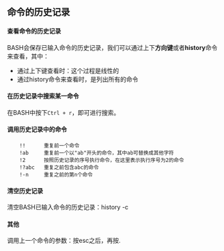 
## 命令的历史记录

#### 查看命令的历史记录
BASH会保存已输入命令的历史记录，我们可以通过上下**方向键**或者**history**命令来查看，其中：
* 通过上下键查看时：这个过程是线性的
* 通过history命令来查看时，是列出所有的命令

#### 在历史记录中搜索某一命令

在BASH中按下```Ctrl + r```，即可进行搜索。

#### 调用历史记录中的命令

        !!      重复前一个命令
    	!ab     重复前一个以"ab"开头的命令，其中ab可替换成其他字符
    	!2      按照历史记录的序号执行命令，在这里表示执行序号为2的命令
    	!?abc   重复之前包含abc的命令
    	!-n 	重复之前的第n个命令
    	
#### 清空历史记录

清空BASH已输入命令的历史记录：history -c

#### 其他

调用上一个命令的参数：按esc之后，再按.